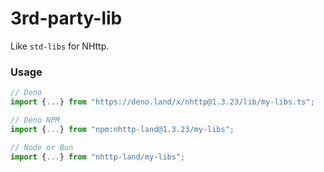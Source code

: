 # 3rd-party-lib

Like `std-libs` for NHttp.

### Usage

```ts
// Deno
import {...} from "https://deno.land/x/nhttp@1.3.23/lib/my-libs.ts";

// Deno NPM
import {...} from "npm:nhttp-land@1.3.23/my-libs";

// Node or Bun
import {...} from "nhttp-land/my-libs";
```
